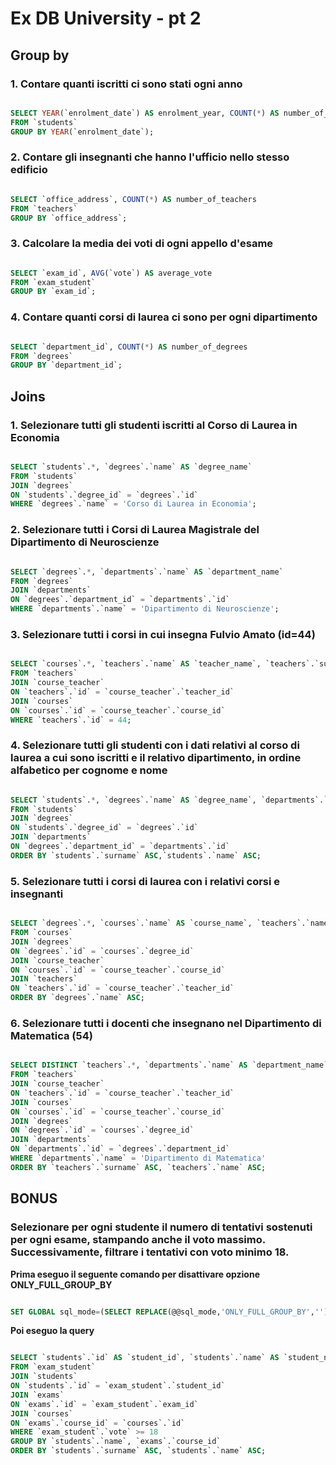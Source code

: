 
# Ex DB University - pt 2

## Group by

### 1. Contare quanti iscritti ci sono stati ogni anno

```sql

SELECT YEAR(`enrolment_date`) AS enrolment_year, COUNT(*) AS number_of_enrolled
FROM `students`
GROUP BY YEAR(`enrolment_date`);

```

### 2. Contare gli insegnanti che hanno l'ufficio nello stesso edificio

```sql

SELECT `office_address`, COUNT(*) AS number_of_teachers
FROM `teachers`
GROUP BY `office_address`;

```

### 3. Calcolare la media dei voti di ogni appello d'esame

```sql

SELECT `exam_id`, AVG(`vote`) AS average_vote
FROM `exam_student`
GROUP BY `exam_id`;

```

### 4. Contare quanti corsi di laurea ci sono per ogni dipartimento

```sql

SELECT `department_id`, COUNT(*) AS number_of_degrees
FROM `degrees`
GROUP BY `department_id`;

```


## Joins

### 1. Selezionare tutti gli studenti iscritti al Corso di Laurea in Economia

```sql

SELECT `students`.*, `degrees`.`name` AS `degree_name`
FROM `students`
JOIN `degrees`
ON `students`.`degree_id` = `degrees`.`id`
WHERE `degrees`.`name` = 'Corso di Laurea in Economia';

```

### 2. Selezionare tutti i Corsi di Laurea Magistrale del Dipartimento di Neuroscienze

```sql

SELECT `degrees`.*, `departments`.`name` AS `department_name`
FROM `degrees`
JOIN `departments`
ON `degrees`.`department_id` = `departments`.`id`
WHERE `departments`.`name` = 'Dipartimento di Neuroscienze';

```

### 3. Selezionare tutti i corsi in cui insegna Fulvio Amato (id=44)

```sql

SELECT `courses`.*, `teachers`.`name` AS `teacher_name`, `teachers`.`surname` AS `teacher_surname`
FROM `teachers`
JOIN `course_teacher`
ON `teachers`.`id` = `course_teacher`.`teacher_id`
JOIN `courses`
ON `courses`.`id` = `course_teacher`.`course_id`
WHERE `teachers`.`id` = 44;

```

### 4. Selezionare tutti gli studenti con i dati relativi al corso di laurea a cui sono iscritti e il relativo dipartimento, in ordine alfabetico per cognome e nome

```sql

SELECT `students`.*, `degrees`.`name` AS `degree_name`, `departments`.`name` AS `department_name`
FROM `students`
JOIN `degrees`
ON `students`.`degree_id` = `degrees`.`id`
JOIN `departments`
ON `degrees`.`department_id` = `departments`.`id`
ORDER BY `students`.`surname` ASC,`students`.`name` ASC;

```

### 5. Selezionare tutti i corsi di laurea con i relativi corsi e insegnanti

```sql

SELECT `degrees`.*, `courses`.`name` AS `course_name`, `teachers`.`name` AS `teacher_name`, `teachers`.`surname` AS `teacher_surname`
FROM `courses`
JOIN `degrees`
ON `degrees`.`id` = `courses`.`degree_id`
JOIN `course_teacher`
ON `courses`.`id` = `course_teacher`.`course_id`
JOIN `teachers`
ON `teachers`.`id` = `course_teacher`.`teacher_id`
ORDER BY `degrees`.`name` ASC;

```

### 6. Selezionare tutti i docenti che insegnano nel Dipartimento di Matematica (54)

```sql

SELECT DISTINCT `teachers`.*, `departments`.`name` AS `department_name`
FROM `teachers`
JOIN `course_teacher`
ON `teachers`.`id` = `course_teacher`.`teacher_id`
JOIN `courses`
ON `courses`.`id` = `course_teacher`.`course_id`
JOIN `degrees`
ON `degrees`.`id` = `courses`.`degree_id`
JOIN `departments`
ON `departments`.`id` = `degrees`.`department_id`
WHERE `departments`.`name` = 'Dipartimento di Matematica'
ORDER BY `teachers`.`surname` ASC, `teachers`.`name` ASC;

```

## BONUS
### Selezionare per ogni studente il numero di tentativi sostenuti per ogni esame, stampando anche il voto massimo. Successivamente, filtrare i tentativi con voto minimo 18.

**Prima eseguo il seguente comando per disattivare opzione ONLY_FULL_GROUP_BY**
```sql

SET GLOBAL sql_mode=(SELECT REPLACE(@@sql_mode,'ONLY_FULL_GROUP_BY',''));

```

**Poi eseguo la query**
```sql

SELECT `students`.`id` AS `student_id`, `students`.`name` AS `student_name`, `students`.`surname` as `student_surname`, `courses`.`id` AS `course_id`, `courses`.`name` AS `course_name`, COUNT(`exams`.`course_id`) AS `tentatives`, MAX(`exam_student`.`vote`) AS `max_vote`
FROM `exam_student`
JOIN `students`
ON `students`.`id` = `exam_student`.`student_id`
JOIN `exams`
ON `exams`.`id` = `exam_student`.`exam_id`
JOIN `courses`
ON `exams`.`course_id` = `courses`.`id`
WHERE `exam_student`.`vote` >= 18
GROUP BY `students`.`name`, `exams`.`course_id`
ORDER BY `students`.`surname` ASC, `students`.`name` ASC;

```